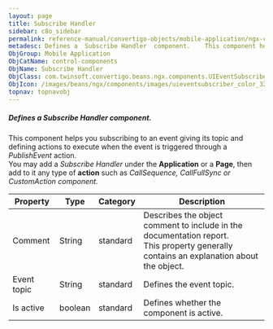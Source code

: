 ```yaml
---
layout: page
title: Subscribe Handler
sidebar: c8o_sidebar
permalink: reference-manual/convertigo-objects/mobile-application/ngx-components/control-components/subscribe-handler/
metadesc: Defines a  Subscribe Handler  component.    This component helps you subscribing to an event giving its topic and defining actions to execute when the
ObjGroup: Mobile Application
ObjCatName: control-components
ObjName: Subscribe Handler
ObjClass: com.twinsoft.convertigo.beans.ngx.components.UIEventSubscriber
ObjIcon: /images/beans/ngx/components/images/uieventsubscriber_color_32x32.png
topnav: topnavobj
---
```

##### Defines a <i>Subscribe Handler</i> component. 

This component helps you subscribing to an event giving its topic and defining actions to execute when the event is triggered through a <i>PublishEvent</i> action.<br/>You may add a <i>Subscribe Handler</i> under the <b>Application</b> or a <b>Page</b>, then add to it any type of <b>action</b> such as <i>CallSequence<i>, <i>CallFullSync<i> or <i>CustomAction<i> component.

Property | Type | Category | Description
--- | --- | --- | ---
Comment | String | standard | Describes the object comment to include in the documentation report.<br/>This property generally contains an explanation about the object.
Event topic | String | standard | Defines the event topic.<br/>
Is active | boolean | standard | Defines whether the component is active.<br/>
